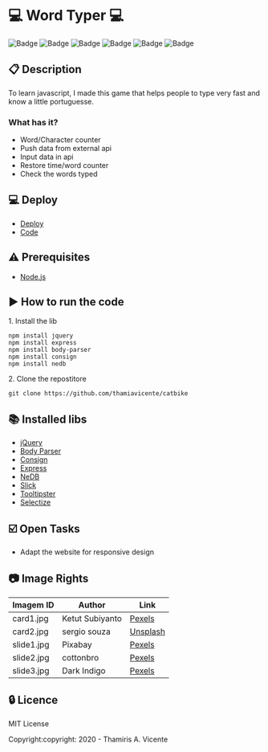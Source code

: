 # :computer: Word Typer :computer:

![Badge](https://img.shields.io/static/v1?label=Status&message=Conclued&color=brigthgreen&style=flat)
![Badge](https://img.shields.io/static/v1?label=Licence&message=MIT&color=blueviolet&style=flat)
![Badge](https://img.shields.io/static/v1?label=Language&message=HTML%205&color=red&style=flat)
![Badge](https://img.shields.io/static/v1?label=Language&message=CSS%203&color=orange&style=flat)
![Badge](https://img.shields.io/static/v1?label=Language&message=JavaScript&color=yellow&style=flat&)
![Badge](https://img.shields.io/static/v1?label=Language&message=jQuery&color=3383FF&style=flat)

## :clipboard: Description
<p>To learn javascript, I made this game that helps people to type very fast and know a little portuguesse.</p>

### What has it?
- Word/Character counter
- Push data from external api
- Input data in api
- Restore time/word counter
- Check the words typed

## :computer: Deploy
- [Deploy](https://thamiavicente.github.io/word-typer/public/main.html)
- [Code](https://github.com/thamiavicente/word-typer)

## :warning: Prerequisites
- [Node.js](https://nodejs.org/en/)

## :arrow_forward: How to run the code
<p>1. Install the lib</p>

```
npm install jquery
npm install express
npm install body-parser
npm install consign
npm install nedb
```

<p>2. Clone the repostitore</p>

```
git clone https://github.com/thamiavicente/catbike
```

## :books: Installed libs
- [jQuery](https://jquery.com/)
- [Body Parser](https://www.npmjs.com/package/body-parser)
- [Consign](https://www.npmjs.com/package/consign)
- [Express](https://www.npmjs.com/package/express)
- [NeDB](https://dbdb.io/db/nedb)
- [Slick](http://kenwheeler.github.io/slick/)
- [Tooltipster](https://iamceege.github.io/tooltipster/)
- [Selectize](https://selectize.github.io/selectize.js/)

## :ballot_box_with_check: Open Tasks

- Adapt the website for responsive design

## :camera: Image Rights
|Imagem ID|Author|Link|
| -------- | -------- | -------- |
|card1.jpg|Ketut Subiyanto|[Pexels](https://www.pexels.com/pt-br/foto/avental-uniforme-preto-negro-4350202/)|
|card2.jpg|sergio souza|[Unsplash](https://unsplash.com/photos/tncsQE63ENU)|
|slide1.jpg|Pixabay|[Pexels](https://www.pexels.com/pt-br/foto/abstrato-alerta-alfabeto-arranhar-278887/)|
|slide2.jpg|cottonbro|[Pexels](https://www.pexels.com/pt-br/foto/espaco-em-branco-espaco-vazio-borrao-mancha-4065617/)
|slide3.jpg|Dark Indigo|[Pexels](https://www.pexels.com/pt-br/foto/sombrio-escuro-tecnologia-borrao-2416973/)|

## :lock: Licence
<p>MIT License</p>
<p>Copyright:copyright: 2020 - Thamiris A. Vicente</p>
